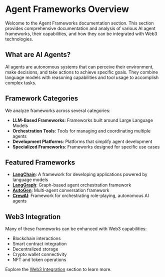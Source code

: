 # Agent Frameworks Overview

Welcome to the Agent Frameworks documentation section. This section provides comprehensive documentation and analysis of various AI agent frameworks, their capabilities, and how they can be integrated with Web3 technologies.

## What are AI Agents?

AI agents are autonomous systems that can perceive their environment, make decisions, and take actions to achieve specific goals. They combine language models with reasoning capabilities and tool usage to accomplish complex tasks.

## Framework Categories

We analyze frameworks across several categories:

- **LLM-Based Frameworks**: Frameworks built around Large Language Models
- **Orchestration Tools**: Tools for managing and coordinating multiple agents
- **Development Platforms**: Platforms that simplify agent development
- **Specialized Frameworks**: Frameworks designed for specific use cases

## Featured Frameworks

- **[LangChain](/docs/frameworks/langchain)**: A framework for developing applications powered by language models
- **[LangGraph](/docs/frameworks/langgraph)**: Graph-based agent orchestration framework
- **[AutoGen](/docs/frameworks/autogen)**: Multi-agent conversation framework
- **[CrewAI](/docs/frameworks/crewai)**: Framework for orchestrating role-playing, autonomous AI agents

## Web3 Integration

Many of these frameworks can be enhanced with Web3 capabilities:

- Blockchain interactions
- Smart contract integration
- Decentralized storage
- Crypto wallet connectivity
- NFT and token operations

Explore the [Web3 Integration](/docs/web3/intro) section to learn more.

